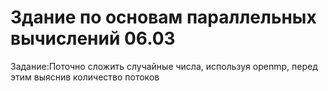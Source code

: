 # Здание по основам параллельных вычислений 06.03
Задание:Поточно сложить случайные числа, используя openmp, перед этим выяснив количество потоков
